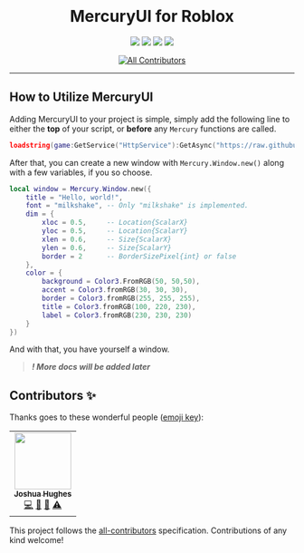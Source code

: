 <div align="center">
    <br />
    <p>
        <h1><strong>MercuryUI</strong> for Roblox</h1>
        <img src="https://img.shields.io/github/stars/PlutonusDev/MercuryUI.svg">
        <img src="https://img.shields.io/github/last-commit/PlutonusDev/MercuryUI.svg">
        <img src="http://hits.dwyl.io/PlutonusDev/MercuryUI.svg">
        <img src="https://github-size-badge.herokuapp.com/PlutonusDev/MercuryUI.svg">

<!-- ALL-CONTRIBUTORS-BADGE:START - Do not remove or modify this section -->
[![All Contributors](https://img.shields.io/badge/all_contributors-1-orange.svg?style=flat-square)](#contributors-)
<!-- ALL-CONTRIBUTORS-BADGE:END -->
</p>
</div>

---

## How to Utilize MercuryUI

Adding MercuryUI to your project is simple, simply add the following line to either the **top** of your script, or **before** any `Mercury` functions are called.

```lua
loadstring(game:GetService("HttpService"):GetAsync("https://raw.githubusercontent.com/PlutonusDev/MercuryUI/master/MercuryUI.lua"))()
```

After that, you can create a new window with `Mercury.Window.new()` along with a few variables, if you so choose.
```lua
local window = Mercury.Window.new({
    title = "Hello, world!",
    font = "milkshake", -- Only "milkshake" is implemented.
    dim = {
        xloc = 0.5,     -- Location{ScalarX}
        yloc = 0.5,     -- Location{ScalarY}
        xlen = 0.6,     -- Size{ScalarX}
        ylen = 0.6,     -- Size{ScalarY}
        border = 2      -- BorderSizePixel{int} or false
    },
    color = {
        background = Color3.FromRGB(50, 50,50),
        accent = Color3.fromRGB(30, 30, 30),
        border = Color3.fromRGB(255, 255, 255),
        title = Color3.fromRGB(100, 220, 230),
        label = Color3.fromRGB(230, 230, 230)
    }
})
```
And with that, you have yourself a window.

> ***! More docs will be added later***

## Contributors ✨

Thanks goes to these wonderful people ([emoji key](https://allcontributors.org/docs/en/emoji-key)):

<!-- ALL-CONTRIBUTORS-LIST:START - Do not remove or modify this section -->
<!-- prettier-ignore-start -->
<!-- markdownlint-disable -->
<table>
  <tr>
    <td align="center"><a href="https://plutonus.codes/"><img src="https://avatars3.githubusercontent.com/u/46195982?v=4" width="100px;" alt=""/><br /><sub><b>Joshua Hughes</b></sub></a><br /><a href="https://github.com/PlutonusDev/MercuryUI/commits?author=PlutonusDev" title="Code">💻</a> <a href="#plugin-PlutonusDev" title="Plugin/utility libraries">🔌</a> <a href="#maintenance-PlutonusDev" title="Maintenance">🚧</a> <a href="https://github.com/PlutonusDev/MercuryUI/commits?author=PlutonusDev" title="Tests">⚠️</a></td>
  </tr>
</table>

<!-- markdownlint-enable -->
<!-- prettier-ignore-end -->
<!-- ALL-CONTRIBUTORS-LIST:END -->

This project follows the [all-contributors](https://github.com/all-contributors/all-contributors) specification. Contributions of any kind welcome!